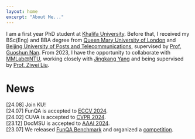 ```yaml
---
layout: home
excerpt: "About Me..."
---
```


I am a first year PhD student at [Khalifa University](https://www.ku.ac.ae/). Before that, I received my BSc(Eng) and BBA degree from [Queen Mary University of London](https://www.qmul.ac.uk/) and [Beijing University of Posts and Telecommunications](https://www.bupt.edu.cn/), supervised by [Prof. Guoshun Nan](https://scholar.google.com/citations?user=uSykWkMAAAAJ&hl=en). From 2023, I have the opportunity to collaborate with [MMLab@NTU](https://www.mmlab-ntu.com/index.html), working closely with [Jingkang Yang](https://jingkang50.github.io/) and being supervised by [Prof. Ziwei Liu](https://liuziwei7.github.io/).

News
======
[24.08] Join KU!  
[24.07] FunQA is accepted to [ECCV 2024](https://eccv.ecva.net/).  
[24.02] CUVA is accepted to [CVPR 2024](https://cvpr.thecvf.com/Conferences/2024).  
[23.12] DocMSU is accepted to [AAAI 2024](https://aaai.org/aaai-conference/).  
[23.07] We released [FunQA Benchmark](https://funqa-benchmark.github.io/) and organized a [competition](https://iacc.pazhoulab-huangpu.com/contestdetail?id=64af50154a0ed647faca623a&award=1,000,000).



  
